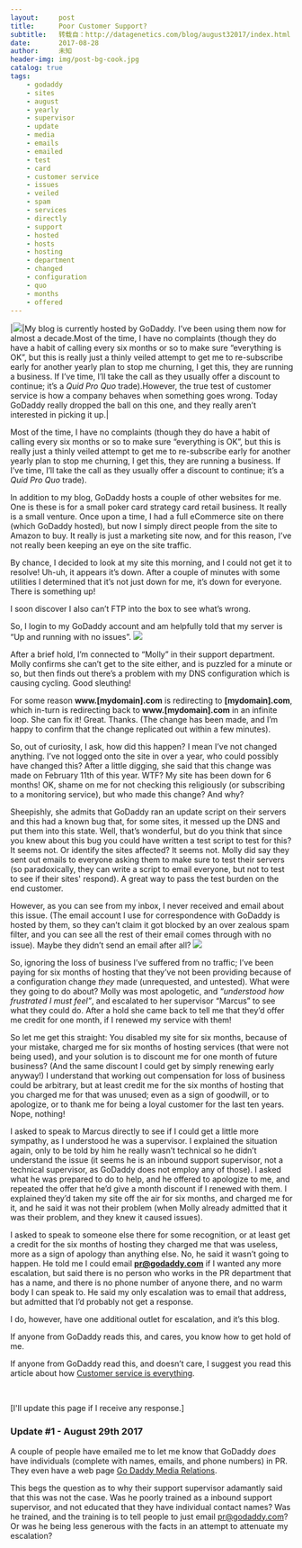 ```yaml
---
layout:     post
title:      Poor Customer Support?
subtitle:   转载自：http://datagenetics.com/blog/august32017/index.html
date:       2017-08-28
author:     未知
header-img: img/post-bg-cook.jpg
catalog: true
tags:
    - godaddy
    - sites
    - august
    - yearly
    - supervisor
    - update
    - media
    - emails
    - emailed
    - test
    - card
    - customer service
    - issues
    - veiled
    - spam
    - services
    - directly
    - support
    - hosted
    - hosts
    - hosting
    - department
    - changed
    - configuration
    - quo
    - months
    - offered
---
```

|![](http://datagenetics.com/blog/august32017/gdl.png)|My blog is currently hosted by GoDaddy. I’ve been using them now for almost a decade.Most of the time, I have no complaints (though they do have a habit of calling every six months or so to make sure “everything is OK”, but this is really just a thinly veiled attempt to get me to re-subscribe early for another yearly plan to stop me churning, I get this, they are running a business. If I’ve time, I’ll take the call as they usually offer a discount to continue; it’s a *Quid Pro Quo* trade).However, the true test of customer service is how a company behaves when something goes wrong. Today GoDaddy really dropped the ball on this one, and they really aren’t interested in picking it up.|

Most of the time, I have no complaints (though they do have a habit of calling every six months or so to make sure “everything is OK”, but this is really just a thinly veiled attempt to get me to re-subscribe early for another yearly plan to stop me churning, I get this, they are running a business. If I’ve time, I’ll take the call as they usually offer a discount to continue; it’s a *Quid Pro Quo* trade).

In addition to my blog, GoDaddy hosts a couple of other websites for me. One is these is for a small poker card strategy card retail business. It really is a small venture. Once upon a time, I had a full eCommerce site on there (which GoDaddy hosted), but now I simply direct people from the site to Amazon to buy. It really is just a marketing site now, and for this reason, I’ve not really been keeping an eye on the site traffic.

By chance, I decided to look at my site this morning, and I could not get it to resolve! Uh-uh, it appears it’s down. After a couple of minutes with some utilities I determined that it’s not just down for me, it’s down for everyone. There is something up!

I soon discover I also can’t FTP into the box to see what’s wrong.

So, I login to my GoDaddy account and am helpfully told that my server is “Up and running with no issues”.
![](http://datagenetics.com/blog/august32017/gd.png)


After a brief hold, I’m connected to “Molly” in their support department. Molly confirms she can’t get to the site either, and is puzzled for a minute or so, but then finds out there’s a problem with my DNS configuration which is causing cycling. Good sleuthing!

For some reason **www.[mydomain].com** is redirecting to **[mydomain].com**, which in-turn is redirecting back to **www.[mydomain].com** in an infinite loop. She can fix it! Great. Thanks. (The change has been made, and I’m happy to confirm that the change replicated out within a few minutes).

So, out of curiosity, I ask, how did this happen? I mean I’ve not changed anything. I’ve not logged onto the site in over a year, who could possibly have changed this? After a little digging, she said that this change was made on February 11th of this year. WTF? My site has been down for 6 months! OK, shame on me for not checking this religiously (or subscribing to a monitoring service), but who made this change? And why?

Sheepishly, she admits that GoDaddy ran an update script on their servers and this had a known bug that, for some sites, it messed up the DNS and put them into this state. Well, that’s wonderful, but do you think that since you knew about this bug you could have written a test script to test for this? It seems not. Or identify the sites affected? It seems not. Molly did say they sent out emails to everyone asking them to make sure to test their servers (so paradoxically, they can write a script to email everyone, but not to test to see if their sites' respond). A great way to pass the test burden on the end customer.

However, as you can see from my inbox, I never received and email about this issue. (The email account I use for correspondence with GoDaddy is hosted by them, so they can’t claim it got blocked by an over zealous spam filter, and you can see all the rest of their email comes through with no issue). Maybe they didn’t send an email after all?
![](http://datagenetics.com/blog/august32017/gd2.png)


So, ignoring the loss of business I’ve suffered from no traffic; I’ve been paying for six months of hosting that they’ve not been providing because of a configuration change *they* made (unrequested, and untested). What were they going to do about? Molly was most apologetic, and *“understood how frustrated I must feel”*, and escalated to her supervisor “Marcus” to see what they could do. After a hold she came back to tell me that they’d offer me credit for one month, if I renewed my service with them!

So let me get this straight: You disabled my site for six months, because of your mistake, charged me for six months of hosting services (that were not being used), and your solution is to discount me for one month of future business? (And the same discount I could get by simply renewing early anyway!) I understand that working out compensation for loss of business could be arbitrary, but at least credit me for the six months of hosting that you charged me for that was unused; even as a sign of goodwill, or to apologize, or to thank me for being a loyal customer for the last ten years. Nope, nothing!

I asked to speak to Marcus directly to see if I could get a little more sympathy, as I understood he was a supervisor. I explained the situation again, only to be told by him he really wasn’t technical so he didn’t understand the issue (it seems he is an inbound support supervisor, not a technical supervisor, as GoDaddy does not employ any of those). I asked what he was prepared to do to help, and he offered to apologize to me, and repeated the offer that he’d give a month discount if I renewed with them. I explained they’d taken my site off the air for six months, and charged me for it, and he said it was not their problem (when Molly already admitted that it was their problem, and they knew it caused issues).

I asked to speak to someone else there for some recognition, or at least get a credit for the six months of hosting they charged me that was useless, more as a sign of apology than anything else. No, he said it wasn’t going to happen. He told me I could email **pr@godaddy.com** if I wanted any more escalation, but said there is no person who works in the PR department that has a name, and there is no phone number of anyone there, and no warm body I can speak to. He said my only escalation was to email that address, but admitted that I’d probably not get a response.

I do, however, have one additional outlet for escalation, and it’s this blog.

If anyone from GoDaddy reads this, and cares, you know how to get hold of me.

If anyone from GoDaddy read this, and doesn’t care, I suggest you read this article about how [Customer service is everything](http://datagenetics.com/blog/august22013/index.html).

 

[I'll update this page if I receive any response.]

### Update #1 - August 29th 2017

A couple of people have emailed me to let me know that GoDaddy *does* have individuals (complete with names, emails, and phone numbers) in PR. They even have a web page [Go Daddy Media Relations](https://aboutus.godaddy.net/newsroom/media-resources/default.aspx).

This begs the question as to why their support supervisor adamantly said that this was not the case. Was he poorly trained as a inbound support supervisor, and not educated that they have individual contact names? Was he trained, and the training is to tell people to just email pr@godaddy.com? Or was he being less generous with the facts in an attempt to attenuate my escalation?
